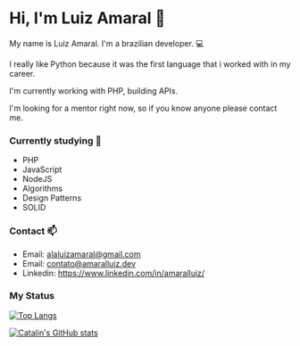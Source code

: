 # Hi, I'm Luiz Amaral :wave:
 
My name is Luiz Amaral. I'm a brazilian developer. :computer: 

I really like Python because it was the first language that i worked with in my career. 

I'm currently working with PHP, building APIs.

I'm looking for a mentor right now, so if you know anyone please contact me.

### Currently studying :book:
- PHP
- JavaScript
- NodeJS
- Algorithms
- Design Patterns
- SOLID

### Contact :mailbox:
- Email: alaluizamaral@gmail.com
- Email: contato@amaralluiz.dev
- Linkedin: https://www.linkedin.com/in/amaralluiz/

### My Status

[![Top Langs](https://github-readme-stats.vercel.app/api/top-langs/?username=amaralluiz&hide=html,css&theme=dark)](https://github.com/anuraghazra/github-readme-stats)

[![Catalin's GitHub stats](https://github-readme-stats.vercel.app/api?username=amaralluiz&theme=dark)](https://github.com/anuraghazra/github-readme-stats)
